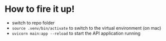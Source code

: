 # How to fire it up!
* switch to repo folder
* `source .venv/bin/activate` to switch to the virtual environment (on mac)
* `uvicorn main:app --reload` to start the API application running